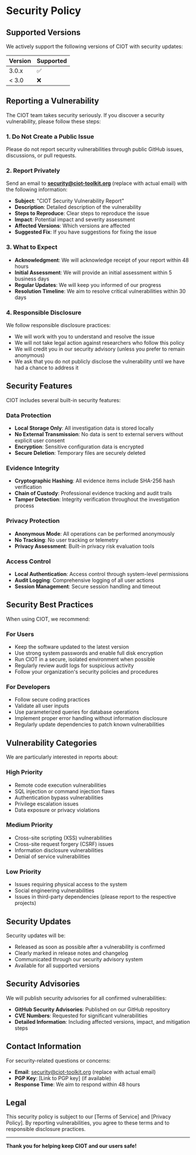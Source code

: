 # Security Policy

## Supported Versions

We actively support the following versions of CIOT with security updates:

| Version | Supported          |
| ------- | ------------------ |
| 3.0.x   | :white_check_mark: |
| < 3.0   | :x:                |

## Reporting a Vulnerability

The CIOT team takes security seriously. If you discover a security vulnerability, please follow these steps:

### 1. **Do Not** Create a Public Issue

Please do not report security vulnerabilities through public GitHub issues, discussions, or pull requests.

### 2. Report Privately

Send an email to **security@ciot-toolkit.org** (replace with actual email) with the following information:

- **Subject**: "CIOT Security Vulnerability Report"
- **Description**: Detailed description of the vulnerability
- **Steps to Reproduce**: Clear steps to reproduce the issue
- **Impact**: Potential impact and severity assessment
- **Affected Versions**: Which versions are affected
- **Suggested Fix**: If you have suggestions for fixing the issue

### 3. What to Expect

- **Acknowledgment**: We will acknowledge receipt of your report within 48 hours
- **Initial Assessment**: We will provide an initial assessment within 5 business days
- **Regular Updates**: We will keep you informed of our progress
- **Resolution Timeline**: We aim to resolve critical vulnerabilities within 30 days

### 4. Responsible Disclosure

We follow responsible disclosure practices:

- We will work with you to understand and resolve the issue
- We will not take legal action against researchers who follow this policy
- We will credit you in our security advisory (unless you prefer to remain anonymous)
- We ask that you do not publicly disclose the vulnerability until we have had a chance to address it

## Security Features

CIOT includes several built-in security features:

### Data Protection
- **Local Storage Only**: All investigation data is stored locally
- **No External Transmission**: No data is sent to external servers without explicit user consent
- **Encryption**: Sensitive configuration data is encrypted
- **Secure Deletion**: Temporary files are securely deleted

### Evidence Integrity
- **Cryptographic Hashing**: All evidence items include SHA-256 hash verification
- **Chain of Custody**: Professional evidence tracking and audit trails
- **Tamper Detection**: Integrity verification throughout the investigation process

### Privacy Protection
- **Anonymous Mode**: All operations can be performed anonymously
- **No Tracking**: No user tracking or telemetry
- **Privacy Assessment**: Built-in privacy risk evaluation tools

### Access Control
- **Local Authentication**: Access control through system-level permissions
- **Audit Logging**: Comprehensive logging of all user actions
- **Session Management**: Secure session handling and timeout

## Security Best Practices

When using CIOT, we recommend:

### For Users
- Keep the software updated to the latest version
- Use strong system passwords and enable full disk encryption
- Run CIOT in a secure, isolated environment when possible
- Regularly review audit logs for suspicious activity
- Follow your organization's security policies and procedures

### For Developers
- Follow secure coding practices
- Validate all user inputs
- Use parameterized queries for database operations
- Implement proper error handling without information disclosure
- Regularly update dependencies to patch known vulnerabilities

## Vulnerability Categories

We are particularly interested in reports about:

### High Priority
- Remote code execution vulnerabilities
- SQL injection or command injection flaws
- Authentication bypass vulnerabilities
- Privilege escalation issues
- Data exposure or privacy violations

### Medium Priority
- Cross-site scripting (XSS) vulnerabilities
- Cross-site request forgery (CSRF) issues
- Information disclosure vulnerabilities
- Denial of service vulnerabilities

### Low Priority
- Issues requiring physical access to the system
- Social engineering vulnerabilities
- Issues in third-party dependencies (please report to the respective projects)

## Security Updates

Security updates will be:

- Released as soon as possible after a vulnerability is confirmed
- Clearly marked in release notes and changelog
- Communicated through our security advisory system
- Available for all supported versions

## Security Advisories

We will publish security advisories for all confirmed vulnerabilities:

- **GitHub Security Advisories**: Published on our GitHub repository
- **CVE Numbers**: Requested for significant vulnerabilities
- **Detailed Information**: Including affected versions, impact, and mitigation steps

## Contact Information

For security-related questions or concerns:

- **Email**: security@ciot-toolkit.org (replace with actual email)
- **PGP Key**: [Link to PGP key] (if available)
- **Response Time**: We aim to respond within 48 hours

## Legal

This security policy is subject to our [Terms of Service] and [Privacy Policy]. By reporting vulnerabilities, you agree to these terms and to responsible disclosure practices.

---

**Thank you for helping keep CIOT and our users safe!**